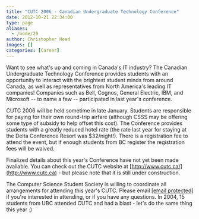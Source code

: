 ```yaml
---
title: "CUTC 2006 - Canadian Undergraduate Technology Conference"
date: 2012-10-21 22:34:00
type: page
aliases:
  - /node/29
author: Christopher Head
images: []
categories: [Career]
---
```


Want to see what's up and coming in Canada's IT industry? The Canadian Undergraduate Technology Conference provides students with an opportunity to interact with the brightest student minds from around Canada, as well as representatives from North America's leading IT companies! Companies such as Bell, Cognos, General Electric, IBM, and Microsoft -- to name a few -- participated in last year's conference.

CUTC 2006 will be held sometime in late January. Students are responsible for paying for their own round-trip airfare (although CSSS may be offering some type of subsidy to help offset this cost). The Conference provides students with a greatly reduced hotel rate (the rate last year for staying at the Delta Conference Resort was $32/night!). There is a registration fee to attend the event, but if enough students from BC register the registration fees will be waived.

Finalized details about this year's Conference have not yet been made available. You can check out the CUTC website at [http://www.cutc.ca/](http://www.cutc.ca) - but please note that it is still under construction.

The Computer Science Student Society is willing to coordinate all arrangements for attending this year's CUTC. Please email [\[email protected\]](/cdn-cgi/l/email-protection#ec8f99988fac8f9f9f9fc28f9fc2998e8fc28f8d) if you're interested in attending, or if you have any questions. In 2004, 15 students from UBC attended CUTC and had a blast - let's do the same thing this year :)
